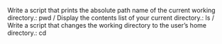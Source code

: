 Write a script that prints the absolute path name of the current working directory.: pwd / Display the contents list of your current directory.: ls / Write a script that changes the working directory to the user’s home directory.: cd 
